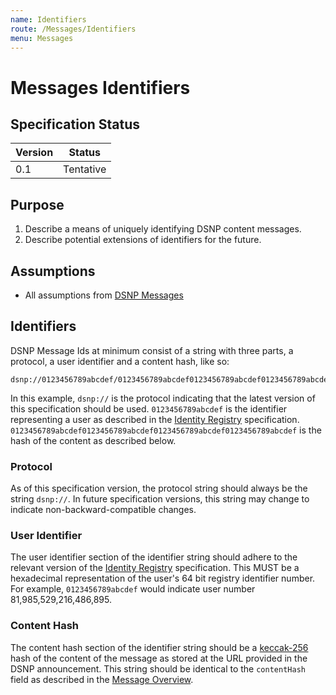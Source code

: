 ```yaml
---
name: Identifiers
route: /Messages/Identifiers
menu: Messages
---
```


# Messages Identifiers

## Specification Status

| Version | Status |
---------- | ---------
| 0.1     | Tentative |

## Purpose

1. Describe a means of uniquely identifying DSNP content messages.
1. Describe potential extensions of identifiers for the future.

## Assumptions

* All assumptions from [DSNP Messages](/Messages/Overview)

## Identifiers

DSNP Message Ids at minimum consist of a string with three parts, a protocol, a user identifier and a content hash, like so:

```
dsnp://0123456789abcdef/0123456789abcdef0123456789abcdef0123456789abcdef0123456789abcdef
```

In this example, `dsnp://` is the protocol indicating that the latest version of this specification should be used.
`0123456789abcdef` is the identifier representing a user as described in the [Identity Registry](/Identity/Registry) specification.
`0123456789abcdef0123456789abcdef0123456789abcdef0123456789abcdef` is the hash of the content as described below.

### Protocol

As of this specification version, the protocol string should always be the string `dsnp://`.
In future specification versions, this string may change to indicate non-backward-compatible changes.

### User Identifier

The user identifier section of the identifier string should adhere to the relevant version of the [Identity Registry](/Identity/Registry) specification.
This MUST be a hexadecimal representation of the user's 64 bit registry identifier number.
For example, `0123456789abcdef` would indicate user number 81,985,529,216,486,895.

### Content Hash

The content hash section of the identifier string should be a [keccak-256](https://en.wikipedia.org/wiki/SHA-3) hash of the content of the message as stored at the URL provided in the DSNP announcement.
This string should be identical to the `contentHash` field as described in the [Message Overview](/Messages/Overview).
